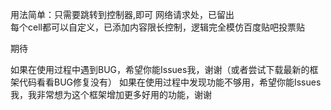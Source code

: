 用法简单：只需要跳转到控制器,即可
网络请求处，已留出  
每个cell都可以自定义，已添加内容限长控制，逻辑完全模仿百度贴吧投票贴




期待

如果在使用过程中遇到BUG，希望你能Issues我，谢谢（或者尝试下载最新的框架代码看看BUG修复没有）
如果在使用过程中发现功能不够用，希望你能Issues我，我非常想为这个框架增加更多好用的功能，谢谢
